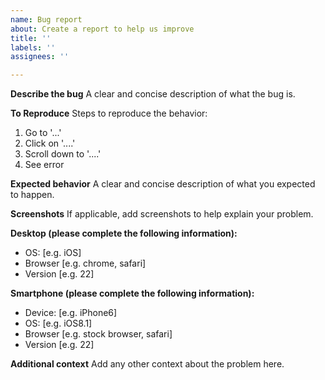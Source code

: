 ```yaml
---
name: Bug report
about: Create a report to help us improve
title: ''
labels: ''
assignees: ''

---
```


**Describe the bug**
A clear and concise description of what the bug is.

**To Reproduce**
Steps to reproduce the behavior:
1.  Go to '...'
2.  Click on '....'
3.  Scroll down to '....'
4.  See error

**Expected behavior**
A clear and concise description of what you expected to happen.

**Screenshots**
If applicable, add screenshots to help explain your problem.

**Desktop (please complete the following information):**
 -  OS: [e.g. iOS]
 -  Browser [e.g. chrome, safari]
 -  Version [e.g. 22]

**Smartphone (please complete the following information):**
 -  Device: [e.g. iPhone6]
 -  OS: [e.g. iOS8.1]
 -  Browser [e.g. stock browser, safari]
 -  Version [e.g. 22]

**Additional context**
Add any other context about the problem here.
